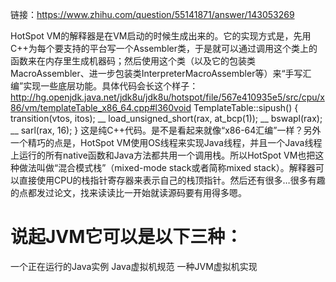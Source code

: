 


链接：https://www.zhihu.com/question/55141871/answer/143053269


HotSpot VM的解释器是在VM启动的时候生成出来的。它的实现方式是，先用C++为每个要支持的平台写一个Assembler类，于是就可以通过调用这个类上的函数来在内存里生成机器码；然后使用这个类（以及它的包装类MacroAssembler、进一步包装类InterpreterMacroAssembler等）来“手写汇编”实现一些底层功能。具体代码会长这个样子：http://hg.openjdk.java.net/jdk8u/jdk8u/hotspot/file/567e410935e5/src/cpu/x86/vm/templateTable_x86_64.cpp#l360void TemplateTable::sipush() {
  transition(vtos, itos);
  __ load_unsigned_short(rax, at_bcp(1));
  __ bswapl(rax);
  __ sarl(rax, 16);
}
这是纯C++代码。是不是看起来就像“x86-64汇编”一样？另外一个精巧的点是，HotSpot VM使用OS线程来实现Java线程，并且一个Java线程上运行的所有native函数和Java方法都共用一个调用栈。所以HotSpot VM也把这种做法叫做“混合模式栈”（mixed-mode stack或者简称mixed stack）。解释器可以直接使用CPU的栈指针寄存器来表示自己的栈顶指针。然后还有很多…很多有趣的点都发过论文，找来读读比一开始就读源码要有用得多嗯。


# 说起JVM它可以是以下三种：
一个正在运行的Java实例
Java虚拟机规范
一种JVM虚拟机实现